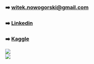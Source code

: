 
 ### :arrow_right: witek.nowogorski@gmail.com 
 ### :arrow_right: [Linkedin](https://www.linkedin.com/in/wnowogorski/)
 ### :arrow_right: [Kaggle](https://www.kaggle.com/witoldnowogrski)   

![](https://github-readme-streak-stats.herokuapp.com/?user=witek3100&theme=dracula&hide_border=false)
<br>
![](https://github-readme-stats.vercel.app/api/top-langs/?username=witek3100&theme=dracula&show_icons=true&hide_border=false&layout=compact)
<br>


